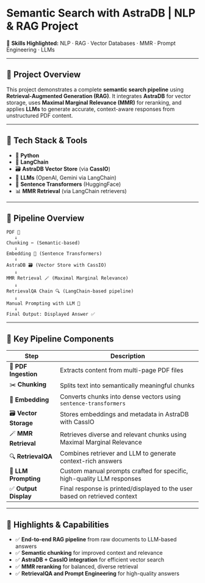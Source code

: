 

# Semantic Search with AstraDB | NLP & RAG Project

📂 **Skills Highlighted:** NLP · RAG · Vector Databases · MMR · Prompt Engineering · LLMs

---

## 📘 Project Overview

This project demonstrates a complete **semantic search pipeline** using **Retrieval-Augmented Generation (RAG)**. It integrates **AstraDB** for vector storage, uses **Maximal Marginal Relevance (MMR)** for reranking, and applies **LLMs** to generate accurate, context-aware responses from unstructured PDF content.

---

## 🔧 Tech Stack & Tools

* 🐍 **Python**
* 🔗 **LangChain**
* 🗃 **AstraDB Vector Store** (via **CassIO**)
* 🧠 **LLMs** (OpenAI, Gemini via LangChain)
* 🧬 **Sentence Transformers** (HuggingFace)
* 📊 **MMR Retrieval** (via LangChain retrievers)

---

## 🔁 Pipeline Overview

```
PDF 📄  
   ↓  
Chunking ✂️ (Semantic-based)  
   ↓  
Embedding 🧬 (Sentence Transformers)  
   ↓  
AstraDB 🗃 (Vector Store with CassIO)  
   ↓  
MMR Retrieval 🪄 (Maximal Marginal Relevance)  
   ↓  
RetrievalQA Chain 🔍 (LangChain-based pipeline)  
   ↓  
Manual Prompting with LLM 🧠  
   ↓  
Final Output: Displayed Answer ✅
```

---

## 🧩 Key Pipeline Components

| Step                  | Description                                                                |
| --------------------- | -------------------------------------------------------------------------- |
| 📄 **PDF Ingestion**  | Extracts content from multi-page PDF files                                 |
| ✂️ **Chunking**       | Splits text into semantically meaningful chunks                            |
| 🧬 **Embedding**      | Converts chunks into dense vectors using `sentence-transformers`           |
| 🗃 **Vector Storage** | Stores embeddings and metadata in AstraDB with CassIO                      |
| 🪄 **MMR Retrieval**  | Retrieves diverse and relevant chunks using Maximal Marginal Relevance     |
| 🔍 **RetrievalQA**    | Combines retriever and LLM to generate context-rich answers                |
| 🧠 **LLM Prompting**  | Custom manual prompts crafted for specific, high-quality LLM responses     |
| ✅ **Output Display**  | Final response is printed/displayed to the user based on retrieved context |

---

## 📌 Highlights & Capabilities

* ✅ **End-to-end RAG pipeline** from raw documents to LLM-based answers
* ✅ **Semantic chunking** for improved context and relevance
* ✅ **AstraDB + CassIO integration** for efficient vector search
* ✅ **MMR reranking** for balanced, diverse retrieval
* ✅ **RetrievalQA and Prompt Engineering** for high-quality answers


